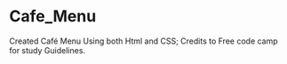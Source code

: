 # Cafe_Menu
Created Café Menu Using both Html and CSS; Credits to Free code camp for study Guidelines.
